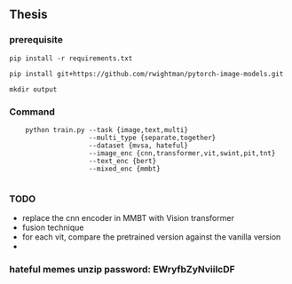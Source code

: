 ## Thesis

### prerequisite
`pip install -r requirements.txt`

`pip install git+https://github.com/rwightman/pytorch-image-models.git`

`mkdir output`

### Command
~~~shell script
    python train.py --task {image,text,multi}
                    --multi_type {separate,together}   
                    --dataset {mvsa, hateful}
                    --image_enc {cnn,transformer,vit,swint,pit,tnt}
                    --text_enc {bert}
                    --mixed_enc {mmbt}
                    
~~~

### TODO
- replace the cnn encoder in MMBT with Vision transformer
- fusion technique
- for each vit, compare the pretrained version against the vanilla version
-

### hateful memes unzip password: EWryfbZyNviilcDF

